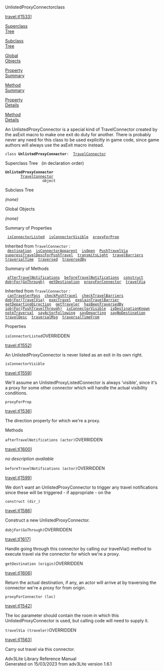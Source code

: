 <span class="title">UnlistedProxyConnector</span><span class="type">class</span>

[travel.t](../file/travel.t.html)\[[1533](../source/travel.t.html#1533)\]

[Superclass  
Tree](#_SuperClassTree_)

[Subclass  
Tree](#_SubClassTree_)

[Global  
Objects](#_ObjectSummary_)

[Property  
Summary](#_PropSummary_)

[Method  
Summary](#_MethodSummary_)

[Property  
Details](#_Properties_)

[Method  
Details](#_Methods_)

<div class="fdesc">

An UnlistedProxyConnector is a special kind of TravelConnector created
by the asExit macro to make one exit do duty for another. There is
probably never any need for this class to be used explicitly in game
code, since game authors will always use the asExit macro instead.

`class `**`UnlistedProxyConnector`**` :   `[`TravelConnector`](../object/TravelConnector.html)

</div>

<span id="_SuperClassTree_"></span>

<div class="mjhd">

<span class="hdln">Superclass Tree</span>   (in declaration order)

</div>

**`UnlistedProxyConnector`**  
`         `[`TravelConnector`](../object/TravelConnector.html)  
`                 object`  
<span id="_SubClassTree_"></span>

<div class="mjhd">

<span class="hdln">Subclass Tree</span>  

</div>

*(none)* <span id="_ObjectSummary_"></span>

<div class="mjhd">

<span class="hdln">Global Objects</span>  

</div>

*(none)* <span id="_PropSummary_"></span>

<div class="mjhd">

<span class="hdln">Summary of Properties</span>  

</div>

` `[`isConnectorListed`](#isConnectorListed)`  `[`isConnectorVisible`](#isConnectorVisible)`  `[`proxyForProp`](#proxyForProp)`  `

Inherited from `TravelConnector` :  
` `[`destination`](../object/TravelConnector.html#destination)`  `[`isConnectorApparent`](../object/TravelConnector.html#isConnectorApparent)`  `[`isOpen`](../object/TravelConnector.html#isOpen)`  `[`PushTravelVia`](../object/TravelConnector.html#PushTravelVia)`  `[`suppressTravelDescForPushTravel`](../object/TravelConnector.html#suppressTravelDescForPushTravel)`  `[`transmitsLight`](../object/TravelConnector.html#transmitsLight)`  `[`travelBarriers`](../object/TravelConnector.html#travelBarriers)`  `[`traversalTime`](../object/TravelConnector.html#traversalTime)`  `[`traversed`](../object/TravelConnector.html#traversed)`  `[`traversedBy`](../object/TravelConnector.html#traversedBy)`  `

<span id="_MethodSummary_"></span>

<div class="mjhd">

<span class="hdln">Summary of Methods</span>  

</div>

` `[`afterTravelNotifications`](#afterTravelNotifications)`  `[`beforeTravelNotifications`](#beforeTravelNotifications)`  `[`construct`](#construct)`  `[`dobjFor(GoThrough)`](#dobjFor(GoThrough))`  `[`getDestination`](#getDestination)`  `[`proxyForConnector`](#proxyForConnector)`  `[`travelVia`](#travelVia)`  `

Inherited from `TravelConnector` :  
` `[`canTravelerPass`](../object/TravelConnector.html#canTravelerPass)`  `[`checkPushTravel`](../object/TravelConnector.html#checkPushTravel)`  `[`checkTravelBarriers`](../object/TravelConnector.html#checkTravelBarriers)`  `[`dobjFor(TravelVia)`](../object/TravelConnector.html#dobjFor(TravelVia))`  `[`execTravel`](../object/TravelConnector.html#execTravel)`  `[`explainTravelBarrier`](../object/TravelConnector.html#explainTravelBarrier)`  `[`getDepartingDirection`](../object/TravelConnector.html#getDepartingDirection)`  `[`getTraveler`](../object/TravelConnector.html#getTraveler)`  `[`hasBeenTraversedBy`](../object/TravelConnector.html#hasBeenTraversedBy)`  `[`iobjFor(PushTravelThrough)`](../object/TravelConnector.html#iobjFor(PushTravelThrough))`  `[`isConnectorVisible`](../object/TravelConnector.html#isConnectorVisible)`  `[`isDestinationKnown`](../object/TravelConnector.html#isDestinationKnown)`  `[`noteTraversal`](../object/TravelConnector.html#noteTraversal)`  `[`sayActorFollowing`](../object/TravelConnector.html#sayActorFollowing)`  `[`sayDeparting`](../object/TravelConnector.html#sayDeparting)`  `[`sayNoDestination`](../object/TravelConnector.html#sayNoDestination)`  `[`travelDesc`](../object/TravelConnector.html#travelDesc)`  `[`traversalMsg`](../object/TravelConnector.html#traversalMsg)`  `[`traversalTimeFrom`](../object/TravelConnector.html#traversalTimeFrom)`  `

<span id="_Properties_"></span>

<div class="mjhd">

<span class="hdln">Properties</span>  

</div>

<span id="isConnectorListed"></span>

`isConnectorListed`<span class="rem">OVERRIDDEN</span>

[travel.t](../file/travel.t.html)\[[1552](../source/travel.t.html#1552)\]

<div class="desc">

An UnlistedProxyConnector is never listed as an exit in its own right.

</div>

<span id="isConnectorVisible"></span>

`isConnectorVisible`

[travel.t](../file/travel.t.html)\[[1559](../source/travel.t.html#1559)\]

<div class="desc">

We'll assume an UnlistedProxyListedConnector is always 'visible', since
it's a proxy for some other connector which will handle the actual
visibility conditions.

</div>

<span id="proxyForProp"></span>

`proxyForProp`

[travel.t](../file/travel.t.html)\[[1536](../source/travel.t.html#1536)\]

<div class="desc">

The direction property for which we're a proxy.

</div>

<span id="_Methods_"></span>

<div class="mjhd">

<span class="hdln">Methods</span>  

</div>

<span id="afterTravelNotifications"></span>

`afterTravelNotifications (actor)`<span class="rem">OVERRIDDEN</span>

[travel.t](../file/travel.t.html)\[[1600](../source/travel.t.html#1600)\]

<div class="desc">

*no description available*

</div>

<span id="beforeTravelNotifications"></span>

`beforeTravelNotifications (actor)`<span class="rem">OVERRIDDEN</span>

[travel.t](../file/travel.t.html)\[[1599](../source/travel.t.html#1599)\]

<div class="desc">

We don't want an UnlistedProxyConnector to trigger any travel
notifications since these will be triggered - if appropriate - on the

</div>

<span id="construct"></span>

`construct (dir_)`

[travel.t](../file/travel.t.html)\[[1586](../source/travel.t.html#1586)\]

<div class="desc">

Construct a new UnlistedProxyConnector.

</div>

<span id="dobjFor(GoThrough)"></span>

`dobjFor(GoThrough)`<span class="rem">OVERRIDDEN</span>

[travel.t](../file/travel.t.html)\[[1617](../source/travel.t.html#1617)\]

<div class="desc">

Handle going through this connector by calling our travelVia() method to
execute travel via the connector for which we're a proxy.

</div>

<span id="getDestination"></span>

`getDestination (origin)`<span class="rem">OVERRIDDEN</span>

[travel.t](../file/travel.t.html)\[[1606](../source/travel.t.html#1606)\]

<div class="desc">

Return the actual destination, if any, an actor will arrive at by
traversing the connector we're a proxy for from origin.

</div>

<span id="proxyForConnector"></span>

`proxyForConnector (loc)`

[travel.t](../file/travel.t.html)\[[1542](../source/travel.t.html#1542)\]

<div class="desc">

The loc parameter should contain the room in which this
UnlistedProxyConnector is used, but calling code will need to supply it.

</div>

<span id="travelVia"></span>

`travelVia (traveler)`<span class="rem">OVERRIDDEN</span>

[travel.t](../file/travel.t.html)\[[1563](../source/travel.t.html#1563)\]

<div class="desc">

Carry out travel via this connector.

</div>

<div class="ftr">

Adv3Lite Library Reference Manual  
Generated on 15/03/2023 from adv3Lite version 1.6.1

</div>

